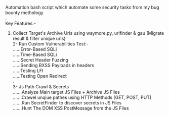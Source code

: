 Automation bash script which automate some security tasks from my bug bounty methology  
.  
Key Features:-  
1. Collect Target's Archive Urls using waymore.py, urlfinder & gau (Migrate result & filter unique urls)  
2- Run Custom Vulnerabilities Test:-  
......Error-Based SQLi  
......Time-Based SQLi  
......Secret Header Fuzzing  
......Sending BXSS Payloads in headers  
......Testing LFI  
......Testing Open Redirect  
.  
3- Js Path Crawl & Secrets  
.......Analyze Main target JS Files + Archive JS Files  
.......Crawel unqiue pathes using HTTP Methods [GET, POST, PUT]  
.......Run SecretFinder to discover secrets in JS Files  
.......Hunt The DOM XSS PostMessage from the JS Files  
